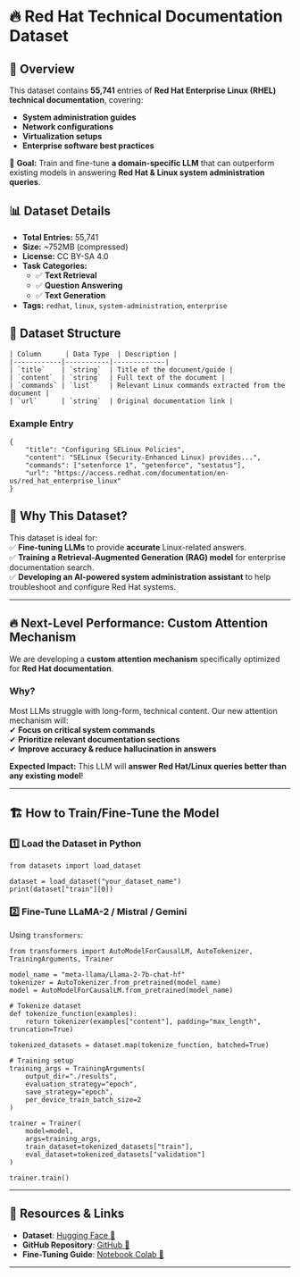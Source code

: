 # 🔥 Red Hat Technical Documentation Dataset

## 📌 Overview  

This dataset contains **55,741** entries of **Red Hat Enterprise Linux (RHEL) technical documentation**, covering:  
- **System administration guides**  
- **Network configurations**  
- **Virtualization setups**  
- **Enterprise software best practices**  

🎯 **Goal:** Train and fine-tune **a domain-specific LLM** that can outperform existing models in answering **Red Hat & Linux system administration queries**.

## 📊 Dataset Details  

- **Total Entries:** 55,741  
- **Size:** ~752MB (compressed)  
- **License:** CC BY-SA 4.0  
- **Task Categories:**  
  - ✅ **Text Retrieval**  
  - ✅ **Question Answering**  
  - ✅ **Text Generation**  
- **Tags:** `redhat`, `linux`, `system-administration`, `enterprise`  

## 📁 Dataset Structure  

```
| Column      | Data Type  | Description |
|------------|-----------|-------------|
| `title`    | `string`  | Title of the document/guide |
| `content`  | `string`  | Full text of the document |
| `commands` | `list`    | Relevant Linux commands extracted from the document |
| `url`      | `string`  | Original documentation link |
```

### **Example Entry**
```
{
    "title": "Configuring SELinux Policies",
    "content": "SELinux (Security-Enhanced Linux) provides...",
    "commands": ["setenforce 1", "getenforce", "sestatus"],
    "url": "https://access.redhat.com/documentation/en-us/red_hat_enterprise_linux"
}
```

## 🚀 **Why This Dataset?**  

This dataset is ideal for:  
✅ **Fine-tuning LLMs** to provide **accurate** Linux-related answers.  
✅ **Training a Retrieval-Augmented Generation (RAG) model** for enterprise documentation search.  
✅ **Developing an AI-powered system administration assistant** to help troubleshoot and configure Red Hat systems.  

---

## 🔥 **Next-Level Performance: Custom Attention Mechanism**  

We are developing a **custom attention mechanism** specifically optimized for **Red Hat documentation**.  
### **Why?**  
Most LLMs struggle with long-form, technical content. Our new attention mechanism will:  
✔ **Focus on critical system commands**  
✔ **Prioritize relevant documentation sections**  
✔ **Improve accuracy & reduce hallucination in answers**  

**Expected Impact:** This LLM will **answer Red Hat/Linux queries better than any existing model**!  

---

## 🏗 **How to Train/Fine-Tune the Model**  

### **1️⃣ Load the Dataset in Python**  

```
from datasets import load_dataset

dataset = load_dataset("your_dataset_name")
print(dataset["train"][0])
```

### **2️⃣ Fine-Tune LLaMA-2 / Mistral / Gemini**  

Using `transformers`:  

```
from transformers import AutoModelForCausalLM, AutoTokenizer, TrainingArguments, Trainer

model_name = "meta-llama/Llama-2-7b-chat-hf"
tokenizer = AutoTokenizer.from_pretrained(model_name)
model = AutoModelForCausalLM.from_pretrained(model_name)

# Tokenize dataset
def tokenize_function(examples):
    return tokenizer(examples["content"], padding="max_length", truncation=True)

tokenized_datasets = dataset.map(tokenize_function, batched=True)

# Training setup
training_args = TrainingArguments(
    output_dir="./results",
    evaluation_strategy="epoch",
    save_strategy="epoch",
    per_device_train_batch_size=2
)

trainer = Trainer(
    model=model,
    args=training_args,
    train_dataset=tokenized_datasets["train"],
    eval_dataset=tokenized_datasets["validation"]
)

trainer.train()
```

---

## 🔗 **Resources & Links**  

- **Dataset**: [Hugging Face 🤗](https://huggingface.co/datasets/mtpti5iD/redhat-docs_dataset)  
- **GitHub Repository**: [GitHub 🔗](https://github.com/mtptisid/Scarpe-Web-for-datasets/)  
- **Fine-Tuning Guide**: [Notebook Colab 📒](https://colab.research.google.com/drive/1M54O5QVMivuCf1peK1kFy-4-YHX-_i4o?usp=sharing)

---





